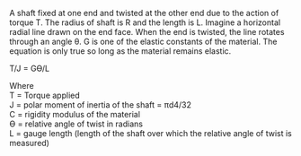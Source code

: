  A shaft fixed at one end and twisted at the other end due to the action of torque T. The radius of shaft is R and the length is L.
Imagine a horizontal radial line drawn on the end face. When the end is twisted, the line rotates through an angle θ.
G is one of the elastic constants of the material. The equation is only true so long as the material remains elastic.
<br>


T/J = Gϴ/L <br>

Where <br>
T = Torque applied <br>
J = polar moment of inertia of the shaft = πd4/32 <br>
C = rigidity modulus of the material <br>
ϴ = relative angle of twist in radians <br>
L = gauge length (length of the shaft over which the relative angle of twist is measured) <br>




